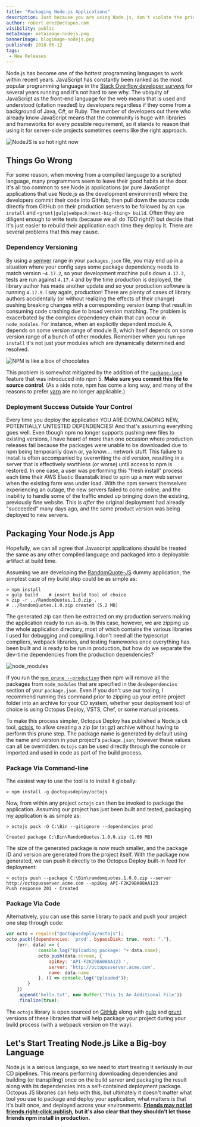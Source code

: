 ```yaml
---
title: "Packaging Node.js Applications"
description: Just because you are using Node.js, don't violate the principle of build-once, deploy-many
author: robert.erez@octopus.com
visibility: public
metaImage: metaimage-nodejs.png
bannerImage: blogimage-nodejs.png
published: 2018-06-12
tags:
 - New Releases
---
```


Node.js has become one of the hottest programming languages to work within recent years. JavaScript has constantly been ranked as the most popular programming language in the [Stack Overflow developer surveys](https://insights.stackoverflow.com/survey/2018) for several years running and it's not hard to see why.
The ubiquity of JavaScript as the front-end language for the web means that is used and understood (citation needed) by developers regardless if they come from a background of Java, C#, or Ruby.  The number of developers out there who already know JavaScript means that the community is huge with libraries and frameworks for every possible requirement, so it stands to reason that using it for server-side projects sometimes seems like the right approach.

![NodeJS is so hot right now](nodejs_so_hot.jpg)

## Things Go Wrong

For some reason, when moving from a compiled language to a scripted language, many programmers seem to leave their good habits at the door. It's all too common to see Node.js applications (or pure JavaScript applications that use Node.js as the development environment) where the developers commit their code into GitHub, then pull down the source code directly from GitHub on their production servers to be followed by an `npm install` and `<grunt|gulp|webpack|next-big-thing> build`. Often they are diligent enough to write tests (because we all do TDD right?) but decide that it's just easier to rebuild their application each time they deploy it. There are several problems that this may cause.

### Dependency Versioning

By using a [semver](https://docs.npmjs.com/misc/semver) range in your `packages.json` file, you may end up in a situation where your config says some package dependency needs to match version `~4.17.2`, so your development machine pulls down `4.17.3`, tests are run against `4.17.4` and by the time production is deployed, the library author has made another update and so your production software is running `4.17.9`. I say again, production! There are plenty of cases of library authors accidentally (or without realizing the effects of their change) pushing breaking changes with a corresponding version bump that result in consuming code crashing due to broad version matching. The problem is exacerbated by the complex dependency chain that can occur in `node_modules`. For instance, when an explicitly dependent module A, depends on some version range of module B, which itself depends on some version range of a bunch of other modules. Remember when you run `npm install` it's not just _your_ modules which are dynamically determined and resolved.

![NPM is like a box of chocolates](forrest.jpg)

This problem is somewhat mitigated by the addition of the [`package-lock`](https://docs.npmjs.com/files/package-lock.json) feature that was introduced into npm 5. **Make sure you commit this file to source control**. (As a side note, npm has come a long way, and many of the reasons to prefer [yarn](https://yarnpkg.com/en/) are no longer applicable.)

### Deployment Success Outside Your Control

Every time you deploy the application YOU ARE DOWNLOADING NEW, POTENTIALLY UNTESTED DEPENDENCIES! And that's assuming everything goes well. Even though npm no longer supports pushing new files to existing versions, I have heard of more than one occasion where production releases fail because the packages were unable to be downloaded due to npm being temporarily down or, ya know.... network stuff. This failure to install is often accompanied by overwriting the old version, resulting in a server that is effectively worthless (or worse) until access to npm is restored. In one case, a user was performing this "fresh install" process each time their AWS Elastic Beanstalk tried to spin up a new web server when the existing farm was under load. With the npm servers themselves experiencing an outage, the new servers failed to come online, and the inability to handle some of the traffic ended up bringing down the existing, previously fine website. This is _after_ the original deployment had already "succeeded" many days ago, and the same product version was being deployed to new servers.

## Packaging Your Node.js App

Hopefully, we can all agree that Javascript applications should be treated the same as any other compiled language and packaged into a deployable artifact at build time.

Assuming we are developing the [RandomQuote-JS](https://github.com/OctopusSamples/RandomQuotes-JS) dummy application, the simplest case of my build step could be as simple as:
```
> npm install
> gulp build    # insert build tool of choice
> zip -r ../RandomQuotes.1.0.zip .
# ../RandomQuotes.1.0.zip created (5.2 MB)
```
The generated zip can then be extracted on my production servers making the application ready to run as-is. In this case, however, we are zipping up the whole application directory, most of which contains the various libraries I used for debugging and compiling. I don't need all the typescript compliers, webpack libraries, and testing frameworks once everything has been built and is ready to be run in production, but how do we separate the dev-time dependencies from the production dependencies?

![node_modules](node_modules.jpg "width=300")

If you run the [`npm prune --production`](https://docs.npmjs.com/cli/prune) then npm will remove all the packages from `node_modules` that are specified in the `devDependencies` section of your `package.json`. Even if you don't use our tooling, I recommend running this command prior to zipping up your entire project folder into an archive for your CD system, whether your deployment tool of choice is using Octopus Deploy, VSTS, Chef, or some manual process.

To make this process simpler, Octopus Deploy has published a Node.js cli tool, [octojs](https://github.com/OctopusDeploy/octojs), to allow creating a zip (or tar.gz) archive without having to perform this prune step. The package name is generated by default using the name and version in your project's `package.json`; however these values can all be overridden. `Octojs` can be used directly through the console or imported and used in code as part of the build process.

### Package Via Command-line

The easiest way to use the tool is to install it globally:

```
> npm install -g @octopusdeploy/octojs
```

Now, from within any project `octojs` can then be invoked to package the application. Assuming our project has just been built and tested, packaging my application is as simple as:

```
> octojs pack -O C:\Bin --gitignore --dependencies prod

Created package C:\Bin\RandomQuotes.1.0.0.zip (1.66 MB)
```

The size of the generated package is now much smaller, and the package ID and version are generated from the project itself. With the package now generated, we can push it directly to the Octopus Deploy built-in feed for deployment:

```
> octojs push --package C:\Bin\ramdomquotes.1.0.0.zip --server http://octopusserver.acme.com --apiKey API-F2K29BA08AA123
Push response 201 - Created
```

### Package Via Code

Alternatively, you can use this same library to pack and push your project one step through code:

```JavaScript
var octo = require("@octopusdeploy/octojs");
octo.pack({dependencies: 'prod', bypassDisk: true, root: "."},
    (err, data) => {
            console.log("Uploading package: "+ data.name);
            octo.push(data.stream, {
                apiKey: 'API-F2K29BA08AA123 ',
                server: 'http://octopusserver.acme.com',
                name: data.name
            }, () => console.log("Uploaded"));
        }
    })
    .append('hello.txt', new Buffer('This Is An Additional File'))
    .finalize(true);
```

The `octojs` library is open sourced on [GitHub](https://github.com/OctopusDeploy/octojs) along with [gulp](https://github.com/OctopusDeploy/gulp-octo) and [grunt](https://github.com/OctopusDeploy/grunt-octo) versions of these libraries that will help package your project during your build process (with a webpack version on the way).

## Let's Start Treating Node.js Like a Big-boy Language

Node.js is a serious language, so we need to start treating it seriously in our CD pipelines. This means performing downloading dependencies and building (or transpiling) once on the build server and packaging the result along with its dependencies into a self-contained deployment package. Octopus JS libraries can help with this, but ultimately it doesn't matter what tool you use to package and deploy your application, what matters is that it's built once, and deployed across your environments. **[Friends may not let friends right-click publish](https://damianbrady.com.au/2018/02/01/friends-dont-let-friends-right-click-publish/), but it's also clear that they shouldn't let those friends npm install in production.**
